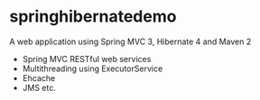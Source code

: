 springhibernatedemo
===================

A web application using Spring MVC 3, Hibernate 4 and Maven 2


- Spring MVC RESTful web services
- Multithreading using ExecutorService
- Ehcache
- JMS
etc.

